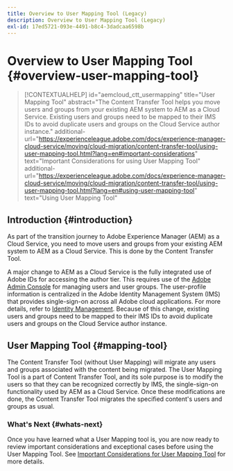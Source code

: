 ```yaml
---
title: Overview to User Mapping Tool (Legacy)
description: Overview to User Mapping Tool (Legacy)
exl-id: 17ed5721-093e-4491-b8c4-3dadcaa6598b
---
```

# Overview to User Mapping Tool {#overview-user-mapping-tool}

>[!CONTEXTUALHELP]
>id="aemcloud_ctt_usermapping"
>title="User Mapping Tool"
>abstract="The Content Transfer Tool helps you move users and groups from your existing AEM system to AEM as a Cloud Service. Existing users and groups need to be mapped to their IMS IDs to avoid duplicate users and groups on the Cloud Service author instance."
>additional-url="https://experienceleague.adobe.com/docs/experience-manager-cloud-service/moving/cloud-migration/content-transfer-tool/using-user-mapping-tool.html?lang=en#important-considerations" text="Important Considerations for using User Mapping Tool"
>additional-url="https://experienceleague.adobe.com/docs/experience-manager-cloud-service/moving/cloud-migration/content-transfer-tool/using-user-mapping-tool.html?lang=en#using-user-mapping-tool" text="Using User Mapping Tool"

## Introduction {#introduction}

As part of the transition journey to Adobe Experience Manager (AEM) as a Cloud Service, you need to move users and groups from your existing AEM system to AEM as a Cloud Service. This is done by the Content Transfer Tool. 

A major change to AEM as a Cloud Service is the fully integrated use of Adobe IDs for accessing the author tier.  This requires use of the [Adobe Admin Console](https://helpx.adobe.com/enterprise/using/admin-console.html) for managing users and user groups. The user-profile information is centralized in the Adobe Identity Management System (IMS) that provides single-sign-on across all Adobe cloud applications. For more details, refer to [Identity Management](https://experienceleague.adobe.com/docs/experience-manager-cloud-service/overview/what-is-new-and-different.html?lang=en#identity-management). Because of this change, existing users and groups need to be mapped to their IMS IDs to avoid duplicate users and groups on the Cloud Service author instance.

## User Mapping Tool {#mapping-tool}

The Content Transfer Tool (without User Mapping) will migrate any users and groups associated with the content being migrated. The User Mapping Tool is a part of Content Transfer Tool, and its sole purpose is to modify the users so that they can be recognized correctly by IMS, the single-sign-on functionality used by AEM as a Cloud Service. Once these modifications are done, the Content Transfer Tool migrates the specified content's users and groups as usual.

### What's Next {#whats-next}

Once you have learned what a User Mapping tool is, you are now ready to review important considerations and exceptional cases before using the User Mapping Tool. See [Important Considerations for User Mapping Tool](/help/journey-migration/content-transfer-tool/user-mapping-tool/considerations-user-mapping-tool.md) for more details.
